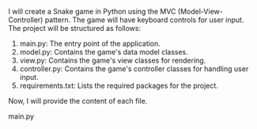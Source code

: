 I will create a Snake game in Python using the MVC (Model-View-Controller) pattern. The game will have keyboard controls for user input. The project will be structured as follows:

1. main.py: The entry point of the application.
2. model.py: Contains the game's data model classes.
3. view.py: Contains the game's view classes for rendering.
4. controller.py: Contains the game's controller classes for handling user input.
5. requirements.txt: Lists the required packages for the project.

Now, I will provide the content of each file.

main.py
